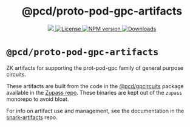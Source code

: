 <p align="center">
    <h1 align="center">
        @pcd/proto-pod-gpc-artifacts
    </h1>
</p>

<p align="center">
    <a href="https://github.com/proofcarryingdata">
        <img src="https://img.shields.io/badge/project-PCD-blue.svg?style=flat-square">
    </a>
    <a href="https://github.com/proofcarryingdata/snark-artifacts/blob/artwyman/experimental/packages/proto-pod-gpc/LICENSE">
        <img alt="License" src="https://img.shields.io/badge/license-GPL--3.0-green.svg?style=flat-square">
    </a>
    <a href="https://www.npmjs.com/package/@pcd/proto-pod-gpc-artifacts">
        <img alt="NPM version" src="https://img.shields.io/npm/v/@pcd/proto-pod-gpc-artifacts?style=flat-square" />
    </a>
    <a href="https://npmjs.org/package/@pcd/proto-pod-gpc-artifacts">
        <img alt="Downloads" src="https://img.shields.io/npm/dm/@pcd/proto-pod-gpc-artifacts.svg?style=flat-square" />
    </a>
</p>

# `@pcd/proto-pod-gpc-artifacts`

ZK artifacts for supporting the prot-pod-gpc family of general purpose circuits.

These artifacts are built from the code in the
[@pcd/gpcircuits](https://github.com/proofcarryingdata/zupass/tree/main/packages/lib/gpcircuits)
package available in the [Zupass repo](https://github.com/proofcarryingdata/zupass).  These binaries are kept out of the `zupass` monorepo to avoid bloat.

For info on artifact use and management, see the documentation in the
[snark-artifacts](https://github.com/proofcarryingdata/snark-artifacts) repo.
